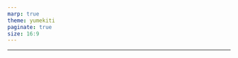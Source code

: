 ```yaml
---
marp: true
theme: yumekiti
paginate: true
size: 16:9
---
```


<!--
_class: headline
-->

---

<!--
_class: general
_header: "アジェンダ"
-->
